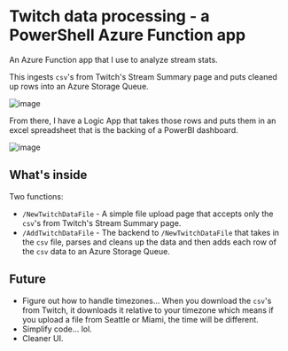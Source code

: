 # Twitch data processing - a PowerShell Azure Function app

An Azure Function app that I use to analyze stream stats.

This ingests
`csv`'s
from Twitch's Stream Summary page and puts cleaned up rows into an Azure Storage Queue.

![image](https://user-images.githubusercontent.com/2644648/59991475-6593e800-95fc-11e9-90fd-e7fb567ee2fb.png)

From there,
I have a Logic App that takes those rows and puts them in an excel spreadsheet that is the backing of a PowerBI dashboard.

![image](https://user-images.githubusercontent.com/2644648/59991377-01712400-95fc-11e9-919c-e16458b8c273.png)

## What's inside

Two functions:
* `/NewTwitchDataFile` - A simple file upload page that accepts only the
`csv`'s
from Twitch's Stream Summary page.
* `/AddTwitchDataFile` - The backend to
`/NewTwitchDataFile`
that takes in the
`csv`
file,
parses and cleans up the data and then adds each row of the `csv` data to an Azure Storage Queue.

## Future

* Figure out how to handle timezones...
When you download the
`csv`'s
from Twitch,
it downloads it relative to your timezone which means if you upload a file from Seattle or Miami,
the time will be different.
* Simplify code... lol.
* Cleaner UI.
